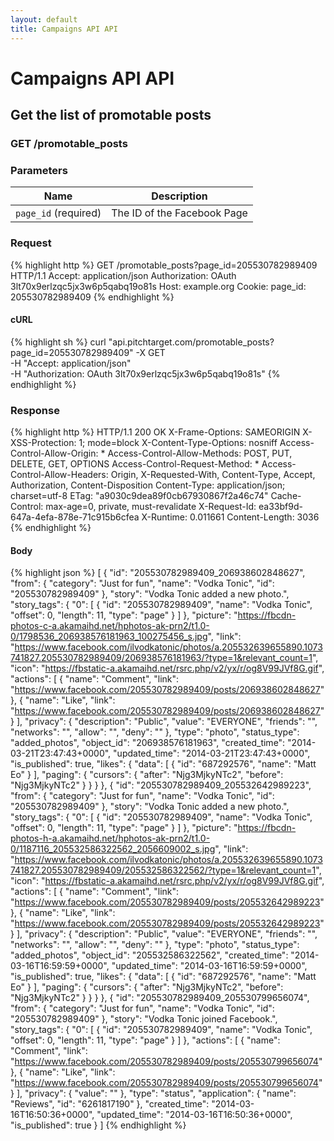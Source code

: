 ```yaml
---
layout: default
title: Campaigns API API
---
```


# Campaigns API API

## Get the list of promotable posts

### GET /promotable_posts


### Parameters

Name | Description |
-----|-------------|
`page_id` (required) | The ID of the Facebook Page |

### Request

{% highlight http %}
GET /promotable_posts?page_id=205530782989409 HTTP/1.1
Accept: application/json
Authorization: OAuth 3lt70x9erlzqc5jx3w6p5qabq19o81s
Host: example.org
Cookie: 
page_id: 205530782989409
{% endhighlight %}


#### cURL

{% highlight sh %}
curl "api.pitchtarget.com/promotable_posts?page_id=205530782989409" -X GET \
	-H "Accept: application/json" \
	-H "Authorization: OAuth 3lt70x9erlzqc5jx3w6p5qabq19o81s"
{% endhighlight %}

### Response

{% highlight http %}
HTTP/1.1 200 OK
X-Frame-Options: SAMEORIGIN
X-XSS-Protection: 1; mode=block
X-Content-Type-Options: nosniff
Access-Control-Allow-Origin: *
Access-Control-Allow-Methods: POST, PUT, DELETE, GET, OPTIONS
Access-Control-Request-Method: *
Access-Control-Allow-Headers: Origin, X-Requested-With, Content-Type, Accept, Authorization, Content-Disposition
Content-Type: application/json; charset=utf-8
ETag: "a9030c9dea89f0cb67930867f2a46c74"
Cache-Control: max-age=0, private, must-revalidate
X-Request-Id: ea33bf9d-647a-4efa-878e-71c915b6cfea
X-Runtime: 0.011661
Content-Length: 3036
{% endhighlight %}

#### Body

{% highlight json %}
[
  {
    "id": "205530782989409_206938602848627",
    "from": {
      "category": "Just for fun",
      "name": "Vodka Tonic",
      "id": "205530782989409"
    },
    "story": "Vodka Tonic added a new photo.",
    "story_tags": {
      "0": [
        {
          "id": "205530782989409",
          "name": "Vodka Tonic",
          "offset": 0,
          "length": 11,
          "type": "page"
        }
      ]
    },
    "picture": "https://fbcdn-photos-c-a.akamaihd.net/hphotos-ak-prn2/t1.0-0/1798536_206938576181963_100275456_s.jpg",
    "link": "https://www.facebook.com/ilvodkatonic/photos/a.205532639655890.1073741827.205530782989409/206938576181963/?type=1&relevant_count=1",
    "icon": "https://fbstatic-a.akamaihd.net/rsrc.php/v2/yx/r/og8V99JVf8G.gif",
    "actions": [
      {
        "name": "Comment",
        "link": "https://www.facebook.com/205530782989409/posts/206938602848627"
      },
      {
        "name": "Like",
        "link": "https://www.facebook.com/205530782989409/posts/206938602848627"
      }
    ],
    "privacy": {
      "description": "Public",
      "value": "EVERYONE",
      "friends": "",
      "networks": "",
      "allow": "",
      "deny": ""
    },
    "type": "photo",
    "status_type": "added_photos",
    "object_id": "206938576181963",
    "created_time": "2014-03-21T23:47:43+0000",
    "updated_time": "2014-03-21T23:47:43+0000",
    "is_published": true,
    "likes": {
      "data": [
        {
          "id": "687292576",
          "name": "Matt Eo"
        }
      ],
      "paging": {
        "cursors": {
          "after": "Njg3MjkyNTc2",
          "before": "Njg3MjkyNTc2"
        }
      }
    }
  },
  {
    "id": "205530782989409_205532642989223",
    "from": {
      "category": "Just for fun",
      "name": "Vodka Tonic",
      "id": "205530782989409"
    },
    "story": "Vodka Tonic added a new photo.",
    "story_tags": {
      "0": [
        {
          "id": "205530782989409",
          "name": "Vodka Tonic",
          "offset": 0,
          "length": 11,
          "type": "page"
        }
      ]
    },
    "picture": "https://fbcdn-photos-h-a.akamaihd.net/hphotos-ak-prn2/t1.0-0/1187116_205532586322562_2056609002_s.jpg",
    "link": "https://www.facebook.com/ilvodkatonic/photos/a.205532639655890.1073741827.205530782989409/205532586322562/?type=1&relevant_count=1",
    "icon": "https://fbstatic-a.akamaihd.net/rsrc.php/v2/yx/r/og8V99JVf8G.gif",
    "actions": [
      {
        "name": "Comment",
        "link": "https://www.facebook.com/205530782989409/posts/205532642989223"
      },
      {
        "name": "Like",
        "link": "https://www.facebook.com/205530782989409/posts/205532642989223"
      }
    ],
    "privacy": {
      "description": "Public",
      "value": "EVERYONE",
      "friends": "",
      "networks": "",
      "allow": "",
      "deny": ""
    },
    "type": "photo",
    "status_type": "added_photos",
    "object_id": "205532586322562",
    "created_time": "2014-03-16T16:59:59+0000",
    "updated_time": "2014-03-16T16:59:59+0000",
    "is_published": true,
    "likes": {
      "data": [
        {
          "id": "687292576",
          "name": "Matt Eo"
        }
      ],
      "paging": {
        "cursors": {
          "after": "Njg3MjkyNTc2",
          "before": "Njg3MjkyNTc2"
        }
      }
    }
  },
  {
    "id": "205530782989409_205530799656074",
    "from": {
      "category": "Just for fun",
      "name": "Vodka Tonic",
      "id": "205530782989409"
    },
    "story": "Vodka Tonic joined Facebook.",
    "story_tags": {
      "0": [
        {
          "id": "205530782989409",
          "name": "Vodka Tonic",
          "offset": 0,
          "length": 11,
          "type": "page"
        }
      ]
    },
    "actions": [
      {
        "name": "Comment",
        "link": "https://www.facebook.com/205530782989409/posts/205530799656074"
      },
      {
        "name": "Like",
        "link": "https://www.facebook.com/205530782989409/posts/205530799656074"
      }
    ],
    "privacy": {
      "value": ""
    },
    "type": "status",
    "application": {
      "name": "Reviews",
      "id": "6261817190"
    },
    "created_time": "2014-03-16T16:50:36+0000",
    "updated_time": "2014-03-16T16:50:36+0000",
    "is_published": true
  }
]
{% endhighlight %}

